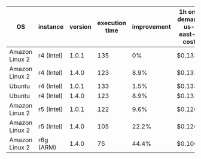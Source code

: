 | OS     | instance   | version | execution time | improvement | 1h on-demand us-east-1 cost |
|--------|------------|---------|----------------|-------------|-----------------------------|
| Amazon Linux 2    | r4 (Intel) | 1.0.1   | 135            | 0%          | $0.133                      |
| Amazon Linux 2    | r4 (Intel) | 1.4.0   | 123            | 8.9%        | $0.133                      |
| Ubuntu | r4 (Intel) | 1.0.1   | 133            | 1.5%        | $0.133                      |
| Ubuntu | r4 (Intel) | 1.4.0   | 123            | 8.9%        | $0.133                      |
| Amazon Linux 2    | r5 (Intel) | 1.0.1   | 122            | 9.6%        | $0.126                      |
| Amazon Linux 2    | r5 (Intel) | 1.4.0   | 105            | 22.2%       | $0.126                      |
| Amazon Linux 2    | r6g (ARM)  | 1.4.0   | 75             | 44.4%       | $0.1008                     |